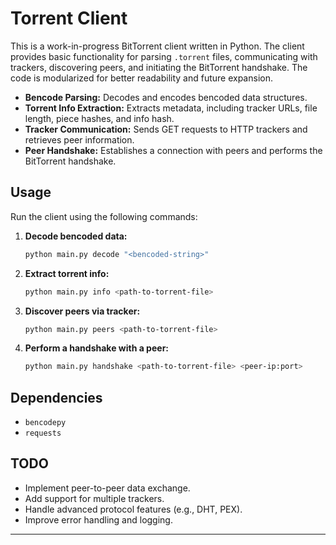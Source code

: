 # Torrent Client

This is a work-in-progress BitTorrent client written in Python. The client provides basic functionality for parsing `.torrent` files, communicating with trackers, discovering peers, and initiating the BitTorrent handshake. The code is modularized for better readability and future expansion.

- **Bencode Parsing:** Decodes and encodes bencoded data structures.
- **Torrent Info Extraction:** Extracts metadata, including tracker URLs, file length, piece hashes, and info hash.
- **Tracker Communication:** Sends GET requests to HTTP trackers and retrieves peer information.
- **Peer Handshake:** Establishes a connection with peers and performs the BitTorrent handshake.

## Usage
Run the client using the following commands:

1. **Decode bencoded data:**
   ```bash
   python main.py decode "<bencoded-string>"
   ```

2. **Extract torrent info:**
   ```bash
   python main.py info <path-to-torrent-file>
   ```

3. **Discover peers via tracker:**
   ```bash
   python main.py peers <path-to-torrent-file>
   ```

4. **Perform a handshake with a peer:**
   ```bash
   python main.py handshake <path-to-torrent-file> <peer-ip:port>
   ```

## Dependencies
- `bencodepy`
- `requests`


## TODO
- Implement peer-to-peer data exchange.
- Add support for multiple trackers.
- Handle advanced protocol features (e.g., DHT, PEX).
- Improve error handling and logging.

---